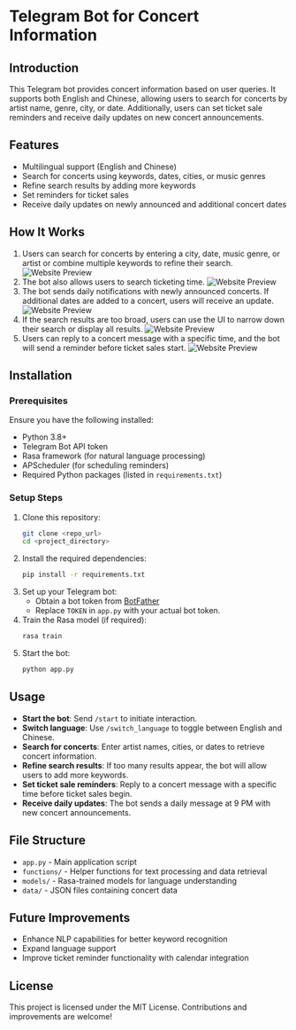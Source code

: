 # Telegram Bot for Concert Information

## Introduction
This Telegram bot provides concert information based on user queries. It supports both English and Chinese, allowing users to search for concerts by artist name, genre, city, or date. Additionally, users can set ticket sale reminders and receive daily updates on new concert announcements.

## Features
- Multilingual support (English and Chinese)
- Search for concerts using keywords, dates, cities, or music genres
- Refine search results by adding more keywords
- Set reminders for ticket sales
- Receive daily updates on newly announced and additional concert dates

## How It Works
1. Users can search for concerts by entering a city, date, music genre, or artist or combine multiple keywords to refine their search.
![Website Preview](https://i.imgur.com/U1EgRF7.png)
2. The bot also allows users to search ticketing time.
![Website Preview](https://i.imgur.com/SoEFgsX.png)
3. The bot sends daily notifications with newly announced concerts. If additional dates are added to a concert, users will receive an update.
![Website Preview](https://i.imgur.com/G6PfUJL.jpeg)
4. If the search results are too broad, users can use the UI to narrow down their search or display all results.
![Website Preview](https://i.imgur.com/lE45Ugn.jpeg)
5. Users can reply to a concert message with a specific time, and the bot will send a reminder before ticket sales start.
![Website Preview](https://i.imgur.com/8RGWiAf.jpeg)

## Installation
### Prerequisites
Ensure you have the following installed:
- Python 3.8+
- Telegram Bot API token
- Rasa framework (for natural language processing)
- APScheduler (for scheduling reminders)
- Required Python packages (listed in `requirements.txt`)

### Setup Steps
1. Clone this repository:
   ```bash
   git clone <repo_url>
   cd <project_directory>
   ```
2. Install the required dependencies:
   ```bash
   pip install -r requirements.txt
   ```
3. Set up your Telegram bot:
   - Obtain a bot token from [BotFather](https://t.me/botfather)
   - Replace `TOKEN` in `app.py` with your actual bot token.
4. Train the Rasa model (if required):
   ```bash
   rasa train
   ```
5. Start the bot:
   ```bash
   python app.py
   ```

## Usage
- **Start the bot**: Send `/start` to initiate interaction.
- **Switch language**: Use `/switch_language` to toggle between English and Chinese.
- **Search for concerts**: Enter artist names, cities, or dates to retrieve concert information.
- **Refine search results**: If too many results appear, the bot will allow users to add more keywords.
- **Set ticket sale reminders**: Reply to a concert message with a specific time before ticket sales begin.
- **Receive daily updates**: The bot sends a daily message at 9 PM with new concert announcements.

## File Structure
- `app.py` - Main application script
- `functions/` - Helper functions for text processing and data retrieval
- `models/` - Rasa-trained models for language understanding
- `data/` - JSON files containing concert data

## Future Improvements
- Enhance NLP capabilities for better keyword recognition
- Expand language support
- Improve ticket reminder functionality with calendar integration

## License
This project is licensed under the MIT License. Contributions and improvements are welcome!

